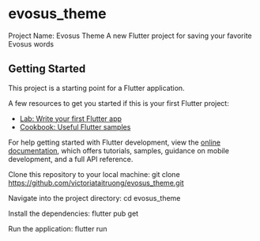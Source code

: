 # evosus_theme
Project Name: Evosus Theme
A new Flutter project for saving your favorite Evosus words

## Getting Started

This project is a starting point for a Flutter application.

A few resources to get you started if this is your first Flutter project:

- [Lab: Write your first Flutter app](https://docs.flutter.dev/get-started/codelab)
- [Cookbook: Useful Flutter samples](https://docs.flutter.dev/cookbook)

For help getting started with Flutter development, view the
[online documentation](https://docs.flutter.dev/), which offers tutorials,
samples, guidance on mobile development, and a full API reference.

Clone this repository to your local machine:
git clone https://github.com/victoriataitruong/evosus_theme.git

Navigate into the project directory:
cd evosus_theme

Install the dependencies:
flutter pub get

Run the application:
flutter run
